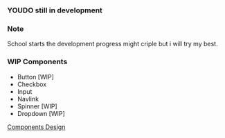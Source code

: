 ### YOUDO still in development

### Note
School starts the development progress might criple but i will try my best.

### WIP Components
- Button [WIP]
- Checkbox
- Input
- Navlink
- Spinner [WIP]
- Dropdown [WIP]

[Components Design](https://www.figma.com/file/AlJHPllHve4EJ5QBoPR2Wj/Untitled?node-id=2%3A2)
